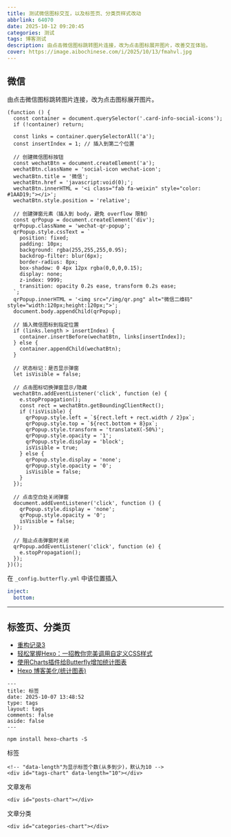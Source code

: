 ```yaml
---
title: 测试微信图标交互，以及标签页、分类页样式改动
abbrlink: 64070
date: 2025-10-12 09:20:45
categories: 测试
tags: 博客测试
description: 由点击微信图标跳转图片连接，改为点击图标展开图片，改善交互体验。
cover: https://image.aibochinese.com/i/2025/10/13/fmahvl.jpg
---
```


## 微信

由点击微信图标跳转图片连接，改为点击图标展开图片。

```JS
(function () {
  const container = document.querySelector('.card-info-social-icons');
  if (!container) return;

  const links = container.querySelectorAll('a');
  const insertIndex = 1; // 插入到第二个位置

  // 创建微信图标按钮
  const wechatBtn = document.createElement('a');
  wechatBtn.className = 'social-icon wechat-icon';
  wechatBtn.title = '微信';
  wechatBtn.href = 'javascript:void(0);';
  wechatBtn.innerHTML = '<i class="fab fa-weixin" style="color: #1AAD19;"></i>';
  wechatBtn.style.position = 'relative';

  // 创建弹窗元素（插入到 body，避免 overflow 限制）
  const qrPopup = document.createElement('div');
  qrPopup.className = 'wechat-qr-popup';
  qrPopup.style.cssText = `
    position: fixed;
    padding: 10px;
    background: rgba(255,255,255,0.95);
    backdrop-filter: blur(6px);
    border-radius: 8px;
    box-shadow: 0 4px 12px rgba(0,0,0,0.15);
    display: none;
    z-index: 9999;
    transition: opacity 0.2s ease, transform 0.2s ease;
  `;
  qrPopup.innerHTML = '<img src="/img/qr.png" alt="微信二维码" style="width:120px;height:120px;">';
  document.body.appendChild(qrPopup);

  // 插入微信图标到指定位置
  if (links.length > insertIndex) {
    container.insertBefore(wechatBtn, links[insertIndex]);
  } else {
    container.appendChild(wechatBtn);
  }

  // 状态标记：是否显示弹窗
  let isVisible = false;

  // 点击图标切换弹窗显示/隐藏
  wechatBtn.addEventListener('click', function (e) {
    e.stopPropagation();
    const rect = wechatBtn.getBoundingClientRect();
    if (!isVisible) {
      qrPopup.style.left = `${rect.left + rect.width / 2}px`;
      qrPopup.style.top = `${rect.bottom + 8}px`;
      qrPopup.style.transform = 'translateX(-50%)';
      qrPopup.style.opacity = '1';
      qrPopup.style.display = 'block';
      isVisible = true;
    } else {
      qrPopup.style.display = 'none';
      qrPopup.style.opacity = '0';
      isVisible = false;
    }
  });

  // 点击空白处关闭弹窗
  document.addEventListener('click', function () {
    qrPopup.style.display = 'none';
    qrPopup.style.opacity = '0';
    isVisible = false;
  });

  // 阻止点击弹窗时关闭
  qrPopup.addEventListener('click', function (e) {
    e.stopPropagation();
  });
})();
```

在 `_config.butterfly.yml` 中该位置插入

```yml
inject:
  bottom:
```

---

## 标签页、分类页

* [重构记录3](https://meuicat.com/posts/73a5ae75.html)
* [轻松掌握Hexo：一招教你完美调用自定义CSS样式](https://www.oryoy.com/news/qing-song-zhang-wo-hexo-yi-zhao-jiao-ni-wan-mei-diao-yong-zi-ding-yi-css-yang-shi.html)
* [使用Charts插件给Butterfly增加统计图表](https://blog.guole.fun/posts/18158/)
* [Hexo 博客美化(统计图表)](https://blog.hclonely.com/posts/57bd67ce/)

```
---
title: 标签
date: 2025-10-07 13:48:52
type: tags
layout: tags
comments: false
aside: false
---
```

`npm install hexo-charts -S`

标签

```
<!-- "data-length"为显示标签个数(从多到少)，默认为10 -->
<div id="tags-chart" data-length="10"></div>
```


<div id="tags-chart" data-length="10"></div>

文章发布

`<div id="posts-chart"></div>`

<div id="posts-chart"></div>

文章分类

`<div id="categories-chart"></div>`

<div id="categories-chart"></div>

